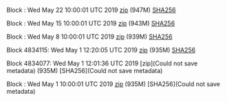 Block : Wed May 22 10:00:01 UTC 2019 [zip](https://this-is-my.life/YUVCV/bootstrap.dat.20190522.zip) (947M) [SHA256](https://this-is-my.life/10uXEB/sha256.txt)

Block : Wed May 15 10:00:01 UTC 2019 [zip](https://this-is-my.life/Zqdq5/bootstrap.dat.20190515.zip) (943M) [SHA256](https://this-is-my.life/Vt0Bz/sha256.txt)

Block : Wed May  8 10:00:01 UTC 2019 [zip](https://this-is-my.life/QyYnn/bootstrap.dat.20190508.zip) (939M) [SHA256](https://this-is-my.life/Ses7I/sha256.txt)

Block 4834115: Wed May  1 12:20:05 UTC 2019 [zip](https://this-is-my.life/sp7N3/bootstrap.dat.20190501.zip) (935M) [SHA256](https://this-is-my.life/t2C6u/sha256.txt)

Block 4834077: Wed May  1 12:01:36 UTC 2019 [zip](Could not save metadata) (935M) [SHA256](Could not save metadata)

Block : Wed May  1 10:00:01 UTC 2019 [zip]() (935M) [SHA256](Could not save metadata)
